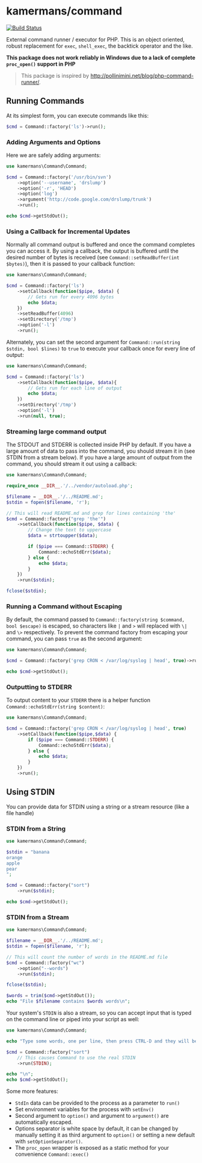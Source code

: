 kamermans/command
=======

[![Build Status](https://travis-ci.org/kamermans/command.svg?branch=master)](https://travis-ci.org/kamermans/command)

External command runner / executor for PHP.  This is an object oriented, robust replacement for `exec`, `shell_exec`, the backtick operator and the like.

**This package does not work reliably in Windows due to a lack of complete `proc_open()` support in PHP**

> This package is inspired by http://pollinimini.net/blog/php-command-runner/.

## Running Commands

At its simplest form, you can execute commands like this:

```php
$cmd = Command::factory('ls')->run();
```

### Adding Arguments and Options

Here we are safely adding arguments:

```php
use kamermans\Command\Command;

$cmd = Command::factory('/usr/bin/svn')
    ->option('--username', 'drslump')
    ->option('-r', 'HEAD')
    ->option('log')
    ->argument('http://code.google.com/drslump/trunk')
    ->run();

echo $cmd->getStdOut();
```

### Using a Callback for Incremental Updates
Normally all command output is buffered and once the command completes you can access it.  By using a callback, the output is buffered until the desired number of bytes is received (see `Command::setReadBuffer(int $bytes)`), then it is passed to your callback function:

```php
use kamermans\Command\Command;

$cmd = Command::factory('ls')
    ->setCallback(function($pipe, $data) {
        // Gets run for every 4096 bytes
        echo $data;
    })
    ->setReadBuffer(4096)
    ->setDirectory('/tmp')
    ->option('-l')
    ->run();
```

Alternately, you can set the second argument for `Command::run(string $stdin, bool $lines)` to `true` to execute your callback once for every line of output:

```php
use kamermans\Command\Command;

$cmd = Command::factory('ls')
    ->setCallback(function($pipe, $data){
        // Gets run for each line of output
        echo $data;
    })
    ->setDirectory('/tmp')
    ->option('-l')
    ->run(null, true);
```

### Streaming large command output
The STDOUT and STDERR is collected inside PHP by default.  If you have a large amount of data to pass into the command, you should stream it in (see STDIN from a stream below).  If you have a large amount of output from the command, you should stream it out using a callback:

```php
use kamermans\Command\Command;

require_once __DIR__.'/../vendor/autoload.php';

$filename = __DIR__.'/../README.md';
$stdin = fopen($filename, 'r');

// This will read README.md and grep for lines containing 'the'
$cmd = Command::factory("grep 'the'")
    ->setCallback(function($pipe, $data) {
        // Change the text to uppercase
        $data = strtoupper($data);

        if ($pipe === Command::STDERR) {
            Command::echoStdErr($data);
        } else {
            echo $data;
        }
    })
    ->run($stdin);

fclose($stdin);

```

### Running a Command without Escaping
By default, the command passed to `Command::factory(string $command, bool $escape)` is escaped, so characters like `|` and `>` will replaced with `\|` and `\>` respectively.  To prevent the command factory from escaping your command, you can pass `true` as the second argument:

```php
use kamermans\Command\Command;

$cmd = Command::factory('grep CRON < /var/log/syslog | head', true)->run();

echo $cmd->getStdOut();
```

### Outputting to STDERR
To output content to your `STDERR` there is a helper function `Command::echoStdErr(string $content)`:

```php
use kamermans\Command\Command;

$cmd = Command::factory('grep CRON < /var/log/syslog | head', true)
    ->setCallback(function($pipe,$data) {
        if ($pipe === Command::STDERR) {
            Command::echoStdErr($data);
        } else {
            echo $data;
        }
    })
    ->run();
```

## Using STDIN
You can provide data for STDIN using a string or a stream resource (like a file handle)

### STDIN from a String

```php
use kamermans\Command\Command;

$stdin = "banana
orange
apple
pear
";

$cmd = Command::factory("sort")
    ->run($stdin);

echo $cmd->getStdOut();
```

### STDIN from a Stream

```php
use kamermans\Command\Command;

$filename = __DIR__.'/../README.md';
$stdin = fopen($filename, 'r');

// This will count the number of words in the README.md file
$cmd = Command::factory("wc")
    ->option("--words")
    ->run($stdin);

fclose($stdin);

$words = trim($cmd->getStdOut());
echo "File $filename contains $words words\n";
```

Your system's `STDIN` is also a stream, so you can accept input that is typed on the command line or piped into your script as well:

```php
use kamermans\Command\Command;

echo "Type some words, one per line, then press CTRL-D and they will be sorted:\n";

$cmd = Command::factory("sort")
    // This causes Command to use the real STDIN
    ->run(STDIN);

echo "\n";
echo $cmd->getStdOut();
```

Some more features:
 - `StdIn` data can be provided to the process as a parameter to `run()`
 - Set environment variables for the process with `setEnv()`
 - Second argument to `option()` and argument to `argument()` are automatically escaped.
 - Options separator is white space by default, it can be changed by manually setting it as third argument to `option()` or setting a new default with `setOptionSeparator()`.
 - The `proc_open` wrapper is exposed as a static method for your convenience `Command::exec()`
